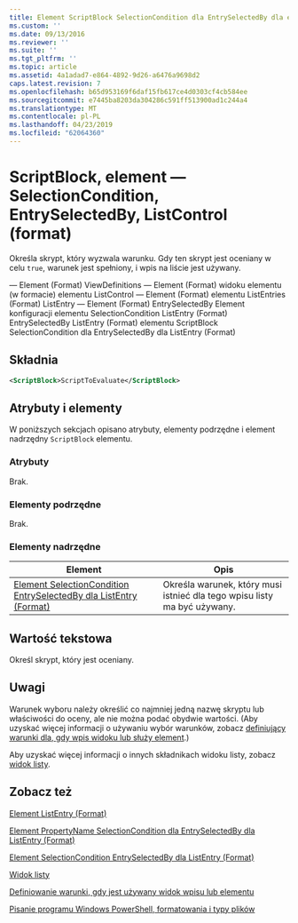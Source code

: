```yaml
---
title: Element ScriptBlock SelectionCondition dla EntrySelectedBy dla elementu ListControl (Format) | Dokumentacja firmy Microsoft
ms.custom: ''
ms.date: 09/13/2016
ms.reviewer: ''
ms.suite: ''
ms.tgt_pltfrm: ''
ms.topic: article
ms.assetid: 4a1adad7-e864-4892-9d26-a6476a9698d2
caps.latest.revision: 7
ms.openlocfilehash: b65d953169f6daf15fb617ce4d0303cf4cb584ee
ms.sourcegitcommit: e7445ba8203da304286c591ff513900ad1c244a4
ms.translationtype: MT
ms.contentlocale: pl-PL
ms.lasthandoff: 04/23/2019
ms.locfileid: "62064360"
---
```

# <a name="scriptblock-element-for-selectioncondition-for-entryselectedby-for-listcontrol-format"></a>ScriptBlock, element — SelectionCondition, EntrySelectedBy, ListControl (format)

Określa skrypt, który wyzwala warunku. Gdy ten skrypt jest oceniany w celu `true`, warunek jest spełniony, i wpis na liście jest używany.

— Element (Format) ViewDefinitions — Element (Format) widoku elementu (w formacie) elementu ListControl — Element (Format) elementu ListEntries (Format) ListEntry — Element (Format) EntrySelectedBy Element konfiguracji elementu SelectionCondition ListEntry (Format) EntrySelectedBy ListEntry (Format) elementu ScriptBlock SelectionCondition dla EntrySelectedBy dla ListEntry (Format)

## <a name="syntax"></a>Składnia

```xml
<ScriptBlock>ScriptToEvaluate</ScriptBlock>
```

## <a name="attributes-and-elements"></a>Atrybuty i elementy

W poniższych sekcjach opisano atrybuty, elementy podrzędne i element nadrzędny `ScriptBlock` elementu.

### <a name="attributes"></a>Atrybuty

Brak.

### <a name="child-elements"></a>Elementy podrzędne

Brak.

### <a name="parent-elements"></a>Elementy nadrzędne

|Element|Opis|
|-------------|-----------------|
|[Element SelectionCondition EntrySelectedBy dla ListEntry (Format)](./selectioncondition-element-for-entryselectedby-for-listcontrol-format.md)|Określa warunek, który musi istnieć dla tego wpisu listy ma być używany.|

## <a name="text-value"></a>Wartość tekstowa

Określ skrypt, który jest oceniany.

## <a name="remarks"></a>Uwagi

Warunek wyboru należy określić co najmniej jedną nazwę skryptu lub właściwości do oceny, ale nie można podać obydwie wartości. (Aby uzyskać więcej informacji o używaniu wybór warunków, zobacz [definiujący warunki dla, gdy wpis widoku lub służy element](./defining-conditions-for-displaying-data.md).)

Aby uzyskać więcej informacji o innych składnikach widoku listy, zobacz [widok listy](./creating-a-list-view.md).

## <a name="see-also"></a>Zobacz też

[Element ListEntry (Format)](./listentry-element-for-listcontrol-format.md)

[Element PropertyName SelectionCondition dla EntrySelectedBy dla ListEntry (Format)](./propertyname-element-for-selectioncondition-for-entryselectedby-for-listcontrol-format.md)

[Element SelectionCondition EntrySelectedBy dla ListEntry (Format)](./selectioncondition-element-for-entryselectedby-for-listcontrol-format.md)

[Widok listy](./creating-a-list-view.md)

[Definiowanie warunki, gdy jest używany widok wpisu lub elementu](./defining-conditions-for-displaying-data.md)

[Pisanie programu Windows PowerShell, formatowania i typy plików](./writing-a-powershell-formatting-file.md)
